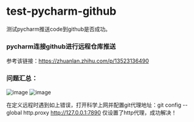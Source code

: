 # test-pycharm-github
测试pycharm推送code到github是否成功。

### pycharm连接github进行远程仓库推送
参考该链接：https://zhuanlan.zhihu.com/p/13523136490

### 问题汇总：
![image](https://github.com/user-attachments/assets/9b2fbc0b-c87d-41e0-9ec9-2cb71c9a1cb1)
![image](https://github.com/user-attachments/assets/10a5be6b-2a8a-4556-bac2-653aa55c18c0)

在定义远程时遇到如上错误，打开科学上网并配置git代理地址：git config --global http.proxy http://127.0.0.1:7890
仅设置了http代理，成功解决！
